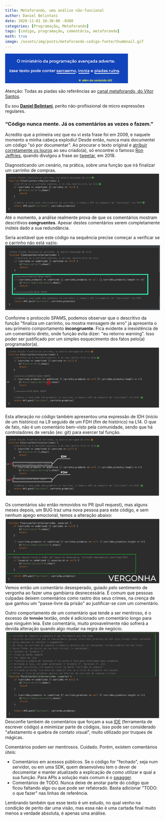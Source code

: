 ```yaml
---
title: Metaforando, uma análise não-funcional
author: Daniel Belintani
date: 2020-11-01 10:30:00 -0300
categories: [Programação, Metaforando]
tags: [código, programação, comentário, metaforando]
math: true
image: /assets/img/posts/metaforando-codigo-fonte/thumbnail.gif
---
```

![Alt View](/assets/img/posts/metaforando-codigo-fonte/ministerio-prog-avancada.gif)

Atenção: Todas as piadas são referências ao [canal metaforando, do Vitor Santos](https://www.youtube.com/channel/UCh7TUTXojlE8vRtb-EnuDzw).

Eu sou [**Daniel Belintani**](https://belintani.com/), perito não-profissional de micro expressões regulares.

### “Código nunca mente. Já os comentários as vezes o fazem.”

Acredito que a primeira vez que eu vi esta frase foi em 2009, e naquele momento a minha cabeça explodiu! Desde então, nunca mais documentei um código "só por documentar". Ao procurar o texto original e [atribuir corretamente os louros](https://ciberduvidas.iscte-iul.pt/consultorio/perguntas/a-expressao-ficar-com-os-louros/28930) ao seu criado(a), só encontrei o famoso [Ron Jeffries](https://en.wikipedia.org/wiki/Ron_Jeffries), quando divulgou a frase ao [tweetar](https://twitter.com/ronjeffries/status/949400218092687361), em 2018.

Diagnosticando um cenário, na prática, sobre uma função que irá finalizar um carrinho de compras.
![Alt View](/assets/img/posts/metaforando-codigo-fonte/congruentes.png)
Até o momento, a análise realmente prova de que os comentários mostram descritivos **congruentes**. Apesar destes comentários serem completamente inúteis dado a sua redundância.

Seria aceitável que este código na sequência precise começar a verificar se o carrinho não está vazio:
![Alt View](/assets/img/posts/metaforando-codigo-fonte/alteracao-1.png)

Conforme o protocolo SPAMS, podemos observar que o descritivo da função "finaliza um carrinho, ou mostra mensagem de erro" já apresenta o seu primeiro comportamento **incongruente**. Fica evidente a inexistência de um comentário direto, onde  função evita dizer: "eu retorno warning". Isso poder ser justificado por um simples esquecimento dos fatos pelo(a) programador(a).  
![Alt View](/assets/img/posts/metaforando-codigo-fonte/nao-responder-diretamente.png)

Esta alteração no código também apresentou uma expressão de IDH (início de um histórico) na L9 seguido de um FDH (fim de histórico) na L14. O que de fato, não é um comentário bem-visto pela comunidade, sendo que há controladores de versão (ex: git) para exercer tal função.
![Alt View](/assets/img/posts/metaforando-codigo-fonte/idh-fdh.png)

Os comentários são então removidos no PR (pull request), mas alguns meses depois, um BUG traz uma nova pessoa para este código, e sem nenhum apego emocional, temos a alteração abaixo:
![Alt View](/assets/img/posts/metaforando-codigo-fonte/vergonha.png)
Vemos então um comentário desesperado, guiado pelo sentimento de vergonha ao fazer uma gambiarra desnecessária. É comum que pessoas culpadas deixem comentários como rastro dos seus crimes, na crença de que ganhou um "passe-livre da prisão" ao justificar-se com um comentário.

Outro comportamento de um comentário que tende a ser mentiroso, é o excesso de ~~tensão~~ textão, onde é adicionado um comentário longo para que ninguém leia. Este comentário, muito provavelmente não sofrerá a devida alteração quando algo mudar na regra de negócio.
![Alt View](/assets/img/posts/metaforando-codigo-fonte/textao.png)
Desconfie também de comentários que forçam a sua [IDE](https://www.redhat.com/pt-br/topics/middleware/what-is-ide) (ferramenta de escrever código) a minimizar parte de códigos, isso pode ser considerado "afastamento e quebra de contato visual", muito utilizado por truques de mágicas.

Comentários podem ser mentirosos. Cuidado. Porém, existem comentários úteis:
- Comentários em acessos públicos. Se o código for "fechado", seja num servidor, ou em uma SDK, quem desenvolveu tem o dever de documentar e manter atualizado a explicação de como utilizar e qual a sua função. Para APIs a solução mais comum é o [swagger](https://swagger.io/).
- Comentários de TODO. Nunca deixe de anotar parte do código que ficou faltando algo ou que pode ser refatorado. Basta adicionar "TODO: o que fazer" nas linhas de referência.

Lembrando também que esse texto é um estudo, no qual venho na condição de perito dar uma visão, mas essa não é uma cartada final muito menos a verdade absoluta, é apenas uma análise.
